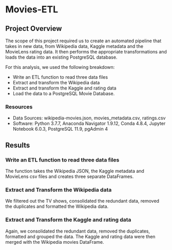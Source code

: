 # Movies-ETL
## Project Overview
The scope of this project required us to create an automated pipeline that takes in new data, from Wikipedia data, Kaggle metadata and the MovieLens rating data. It then performs the appropriate transformations and loads the data into an existing PostgreSQL database.

For this analysis, we used the following breakdown:

* Write an ETL function to read three data files
* Extract and transform the Wikipedia data
* Extract and transform the Kaggle and rating data
* Load the data to a PostgreSQL Movie Database.

### Resources
* Data Sources: wikipedia-movies.json, movies_metadata.csv, ratings.csv
* Software: Python 3.7.7, Anaconda Navigator 1.9.12, Conda 4.8.4, Jupyter Notebook 6.0.3, PostgreSQL 11.9, pgAdmin 4

## Results
### Write an ETL function to read three data files
The function takes the Wikipedia JSON, the Kaggle metadata and MovieLens csv files and creates three separate DataFrames.

### Extract and Transform the Wikipedia data
We filtered out the TV shows, consolidated the redundant data, removed the duplicates and formatted the Wikipedia data.

### Extract and Transform the Kaggle and rating data
Again, we consolidated the redundant data, removed the duplicates, formatted and grouped the data.
The Kaggle and rating data were then merged with the Wikipedia movies DataFrame.
